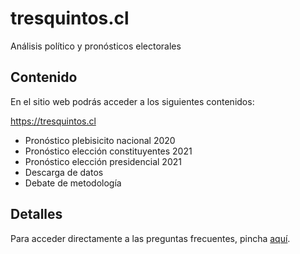 # tresquintos.cl
Análisis político y pronósticos electorales


## Contenido

En el sitio web podrás acceder a los siguientes contenidos:

https://tresquintos.cl

- Pronóstico plebisicito nacional 2020
- Pronóstico elección constituyentes 2021
- Pronóstico elección presidencial 2021
- Descarga de datos
- Debate de metodología


## Detalles

Para acceder directamente a las preguntas frecuentes, pincha [aquí](https://tresquintos.cl/faq/).
